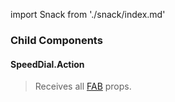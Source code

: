 import Snack from './snack/index.md'

<Snack />

### Child Components

#### SpeedDial.Action

> Receives all [FAB](../../fab#props) props.
